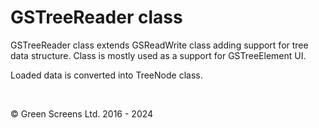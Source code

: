 # GSTreeReader class
 
GSTreeReader class extends GSReadWrite class adding support for tree data structure. 
Class is mostly used as a support for GSTreeElement UI.

Loaded data is converted into TreeNode class. 

<br>

&copy; Green Screens Ltd. 2016 - 2024
